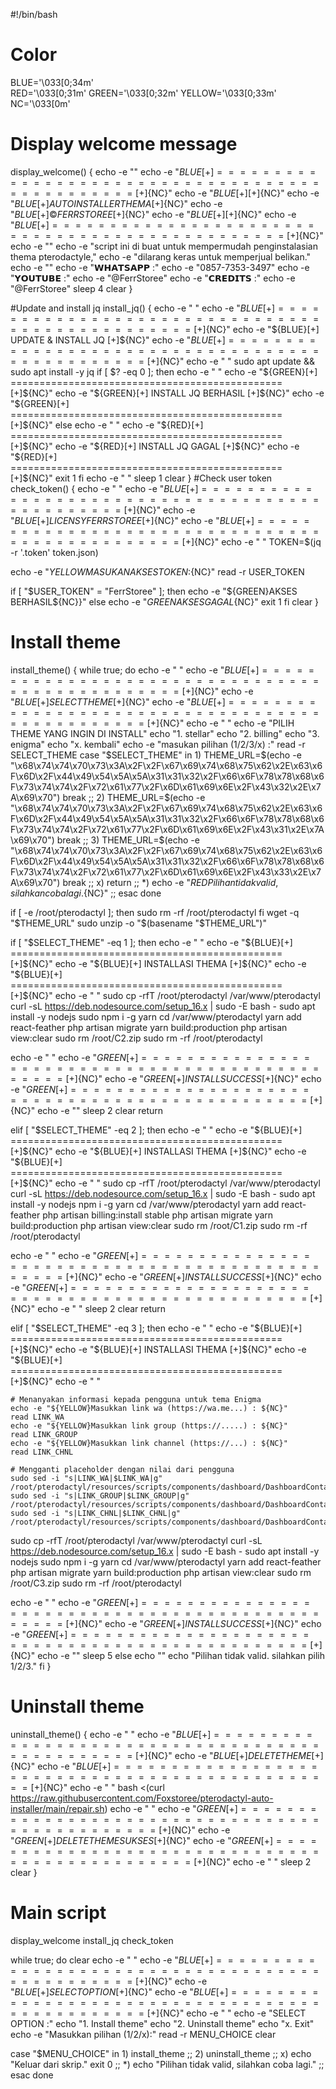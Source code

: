 #!/bin/bash

# Color
BLUE='\033[0;34m'       
RED='\033[0;31m'
GREEN='\033[0;32m'
YELLOW='\033[0;33m'
NC='\033[0m'

# Display welcome message
display_welcome() {
  echo -e ""
  echo -e "${BLUE}[+] =============================================== [+]${NC}"
  echo -e "${BLUE}[+]                                                 [+]${NC}"
  echo -e "${BLUE}[+]                AUTO INSTALLER THEMA             [+]${NC}"
  echo -e "${BLUE}[+]                  © FERR STOREE                [+]${NC}"
  echo -e "${BLUE}[+]                                                 [+]${NC}"
  echo -e "${BLUE}[+] =============================================== [+]${NC}"
  echo -e ""
  echo -e "script ini di buat untuk mempermudah penginstalasian thema pterodactyle,"
  echo -e "dilarang keras untuk memperjual belikan."
  echo -e ""
  echo -e "𝗪𝗛𝗔𝗧𝗦𝗔𝗣𝗣 :"
  echo -e "0857-7353-3497"
  echo -e "𝗬𝗢𝗨𝗧𝗨𝗕𝗘 :"
  echo -e "@FerrStoree"
  echo -e "𝗖𝗥𝗘𝗗𝗜𝗧𝗦 :"
  echo -e "@FerrStoree"
  sleep 4
  clear
}

#Update and install jq
install_jq() {
  echo -e "                                                       "
  echo -e "${BLUE}[+] =============================================== [+]${NC}"
  echo -e "${BLUE}[+]             UPDATE & INSTALL JQ                 [+]${NC}"
  echo -e "${BLUE}[+] =============================================== [+]${NC}"
  echo -e "                                                       "
  sudo apt update && sudo apt install -y jq
  if [ $? -eq 0 ]; then
    echo -e "                                                       "
    echo -e "${GREEN}[+] =============================================== [+]${NC}"
    echo -e "${GREEN}[+]              INSTALL JQ BERHASIL                [+]${NC}"
    echo -e "${GREEN}[+] =============================================== [+]${NC}"
  else
    echo -e "                                                       "
    echo -e "${RED}[+] =============================================== [+]${NC}"
    echo -e "${RED}[+]              INSTALL JQ GAGAL                   [+]${NC}"
    echo -e "${RED}[+] =============================================== [+]${NC}"
    exit 1
  fi
  echo -e "                                                       "
  sleep 1
  clear
}
#Check user token
check_token() {
  echo -e "                                                       "
  echo -e "${BLUE}[+] =============================================== [+]${NC}"
  echo -e "${BLUE}[+]               LICENSY FERR STOREE             [+]${NC}"
  echo -e "${BLUE}[+] =============================================== [+]${NC}"
  echo -e "                                                       "
  TOKEN=$(jq -r '.token' token.json)

  echo -e "${YELLOW}MASUKAN AKSES TOKEN :${NC}"
  read -r USER_TOKEN

  if [ "$USER_TOKEN" = "FerrStoree" ]; then
    echo -e "${GREEN}AKSES BERHASIL${NC}}"
  else
    echo -e "${GREEN}AKSES GAGAL${NC}"
    exit 1
  fi
  clear
}

# Install theme
install_theme() {
  while true; do
    echo -e "                                                       "
    echo -e "${BLUE}[+] =============================================== [+]${NC}"
    echo -e "${BLUE}[+]                   SELECT THEME                  [+]${NC}"
    echo -e "${BLUE}[+] =============================================== [+]${NC}"
    echo -e "                                                       "
    echo -e "PILIH THEME YANG INGIN DI INSTALL"
    echo "1. stellar"
    echo "2. billing"
    echo "3. enigma"
    echo "x. kembali"
    echo -e "masukan pilihan (1/2/3/x) :"
    read -r SELECT_THEME
    case "$SELECT_THEME" in
      1)
        THEME_URL=$(echo -e "\x68\x74\x74\x70\x73\x3A\x2F\x2F\x67\x69\x74\x68\x75\x62\x2E\x63\x6F\x6D\x2F\x44\x49\x54\x5A\x5A\x31\x31\x32\x2F\x66\x6F\x78\x78\x68\x6F\x73\x74\x74\x2F\x72\x61\x77\x2F\x6D\x61\x69\x6E\x2F\x43\x32\x2E\x7A\x69\x70")
        break
        ;;
      2)
        THEME_URL=$(echo -e "\x68\x74\x74\x70\x73\x3A\x2F\x2F\x67\x69\x74\x68\x75\x62\x2E\x63\x6F\x6D\x2F\x44\x49\x54\x5A\x5A\x31\x31\x32\x2F\x66\x6F\x78\x78\x68\x6F\x73\x74\x74\x2F\x72\x61\x77\x2F\x6D\x61\x69\x6E\x2F\x43\x31\x2E\x7A\x69\x70")
        break
        ;;
      3)
        THEME_URL=$(echo -e "\x68\x74\x74\x70\x73\x3A\x2F\x2F\x67\x69\x74\x68\x75\x62\x2E\x63\x6F\x6D\x2F\x44\x49\x54\x5A\x5A\x31\x31\x32\x2F\x66\x6F\x78\x78\x68\x6F\x73\x74\x74\x2F\x72\x61\x77\x2F\x6D\x61\x69\x6E\x2F\x43\x33\x2E\x7A\x69\x70")
        break
        ;; 
      x)
        return
        ;;
      *)
        echo -e "${RED}Pilihan tidak valid, silahkan coba lagi.${NC}"
        ;;
    esac
  done
  
if [ -e /root/pterodactyl ]; then
    sudo rm -rf /root/pterodactyl
  fi
  wget -q "$THEME_URL"
  sudo unzip -o "$(basename "$THEME_URL")"
  
if [ "$SELECT_THEME" -eq 1 ]; then
  echo -e "                                                       "
  echo -e "${BLUE}[+] =============================================== [+]${NC}"
  echo -e "${BLUE}[+]                  INSTALLASI THEMA               [+]${NC}"
  echo -e "${BLUE}[+] =============================================== [+]${NC}"
  echo -e "                                                                   "
  sudo cp -rfT /root/pterodactyl /var/www/pterodactyl
  curl -sL https://deb.nodesource.com/setup_16.x | sudo -E bash -
  sudo apt install -y nodejs
  sudo npm i -g yarn
  cd /var/www/pterodactyl
  yarn add react-feather
  php artisan migrate
  yarn build:production
  php artisan view:clear
  sudo rm /root/C2.zip
  sudo rm -rf /root/pterodactyl

  echo -e "                                                       "
  echo -e "${GREEN}[+] =============================================== [+]${NC}"
  echo -e "${GREEN}[+]                   INSTALL SUCCESS               [+]${NC}"
  echo -e "${GREEN}[+] =============================================== [+]${NC}"
  echo -e ""
  sleep 2
  clear
  return

elif [ "$SELECT_THEME" -eq 2 ]; then
  echo -e "                                                       "
  echo -e "${BLUE}[+] =============================================== [+]${NC}"
  echo -e "${BLUE}[+]                  INSTALLASI THEMA               [+]${NC}"
  echo -e "${BLUE}[+] =============================================== [+]${NC}"
  echo -e "                                                       "
  sudo cp -rfT /root/pterodactyl /var/www/pterodactyl
  curl -sL https://deb.nodesource.com/setup_16.x | sudo -E bash -
  sudo apt install -y nodejs
  npm i -g yarn
  cd /var/www/pterodactyl
  yarn add react-feather
  php artisan billing:install stable
  php artisan migrate
  yarn build:production
  php artisan view:clear
  sudo rm /root/C1.zip
  sudo rm -rf /root/pterodactyl

  echo -e "                                                       "
  echo -e "${GREEN}[+] =============================================== [+]${NC}"
  echo -e "${GREEN}[+]                  INSTALL SUCCESS                [+]${NC}"
  echo -e "${GREEN}[+] =============================================== [+]${NC}"
  echo -e "                                                       "
  sleep 2
  clear
  return

elif [ "$SELECT_THEME" -eq 3 ]; then
  echo -e "                                                       "
  echo -e "${BLUE}[+] =============================================== [+]${NC}"
  echo -e "${BLUE}[+]                  INSTALLASI THEMA               [+]${NC}"
  echo -e "${BLUE}[+] =============================================== [+]${NC}"
  echo -e "                                                                   "

    # Menanyakan informasi kepada pengguna untuk tema Enigma
    echo -e "${YELLOW}Masukkan link wa (https://wa.me...) : ${NC}"
    read LINK_WA
    echo -e "${YELLOW}Masukkan link group (https://.....) : ${NC}"
    read LINK_GROUP
    echo -e "${YELLOW}Masukkan link channel (https://...) : ${NC}"
    read LINK_CHNL

    # Mengganti placeholder dengan nilai dari pengguna
    sudo sed -i "s|LINK_WA|$LINK_WA|g" /root/pterodactyl/resources/scripts/components/dashboard/DashboardContainer.tsx
    sudo sed -i "s|LINK_GROUP|$LINK_GROUP|g" /root/pterodactyl/resources/scripts/components/dashboard/DashboardContainer.tsx
    sudo sed -i "s|LINK_CHNL|$LINK_CHNL|g" /root/pterodactyl/resources/scripts/components/dashboard/DashboardContainer.tsx
    

  sudo cp -rfT /root/pterodactyl /var/www/pterodactyl
  curl -sL https://deb.nodesource.com/setup_16.x | sudo -E bash -
  sudo apt install -y nodejs
  sudo npm i -g yarn
  cd /var/www/pterodactyl
  yarn add react-feather
  php artisan migrate
  yarn build:production
  php artisan view:clear
  sudo rm /root/C3.zip
  sudo rm -rf /root/pterodactyl

  echo -e "                                                       "
  echo -e "${GREEN}[+] =============================================== [+]${NC}"
  echo -e "${GREEN}[+]                   INSTALL SUCCESS               [+]${NC}"
  echo -e "${GREEN}[+] =============================================== [+]${NC}"
  echo -e ""
  sleep 5
else
  echo ""
  echo "Pilihan tidak valid. silahkan pilih 1/2/3."
fi
}


# Uninstall theme
uninstall_theme() {
  echo -e "                                                       "
  echo -e "${BLUE}[+] =============================================== [+]${NC}"
  echo -e "${BLUE}[+]                    DELETE THEME                 [+]${NC}"
  echo -e "${BLUE}[+] =============================================== [+]${NC}"
  echo -e "                                                       "
  bash <(curl https://raw.githubusercontent.com/Foxstoree/pterodactyl-auto-installer/main/repair.sh)
  echo -e "                                                       "
  echo -e "${GREEN}[+] =============================================== [+]${NC}"
  echo -e "${GREEN}[+]                 DELETE THEME SUKSES             [+]${NC}"
  echo -e "${GREEN}[+] =============================================== [+]${NC}"
  echo -e "                                                       "
  sleep 2
  clear
}

# Main script
display_welcome
install_jq
check_token

while true; do
  clear
  echo -e "                                                       "
  echo -e "${BLUE}[+] =============================================== [+]${NC}"
  echo -e "${BLUE}[+]                   SELECT OPTION                 [+]${NC}"
  echo -e "${BLUE}[+] =============================================== [+]${NC}"
  echo -e "                                                       "
  echo -e "SELECT OPTION :"
  echo "1. Install theme"
  echo "2. Uninstall theme"
  echo "x. Exit"
  echo -e "Masukkan pilihan (1/2/x):"
  read -r MENU_CHOICE
  clear

  case "$MENU_CHOICE" in
    1)
      install_theme
      ;;
    2)
      uninstall_theme
      ;;
    x)
      echo "Keluar dari skrip."
      exit 0
      ;;
    *)
      echo "Pilihan tidak valid, silahkan coba lagi."
      ;;
  esac
done
